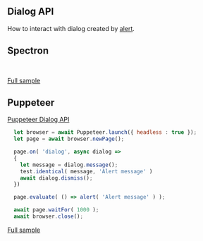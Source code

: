 ## Dialog API
How to interact with dialog created by [alert](https://developer.mozilla.org/en-US/docs/Web/API/Window/alert).

## Spectron
```javascript
  
```
[Full sample](../../../../sample/spectron/Dialog.test.s)

## Puppeteer

[Puppeteer Dialog API](https://pptr.dev/#?product=Puppeteer&version=v2.0.0&show=api-class-dialog)

```javascript
  let browser = await Puppeteer.launch({ headless : true });
  let page = await browser.newPage();

  page.on( 'dialog', async dialog =>
  {
    let message = dialog.message();
    test.identical( message, 'Alert message' )
    await dialog.dismiss();
  })

  page.evaluate( () => alert( 'Alert message' ) );

  await page.waitFor( 1000 );
  await browser.close();
```
[Full sample](../../../../sample/puppeteer/Dialog.test.s)
